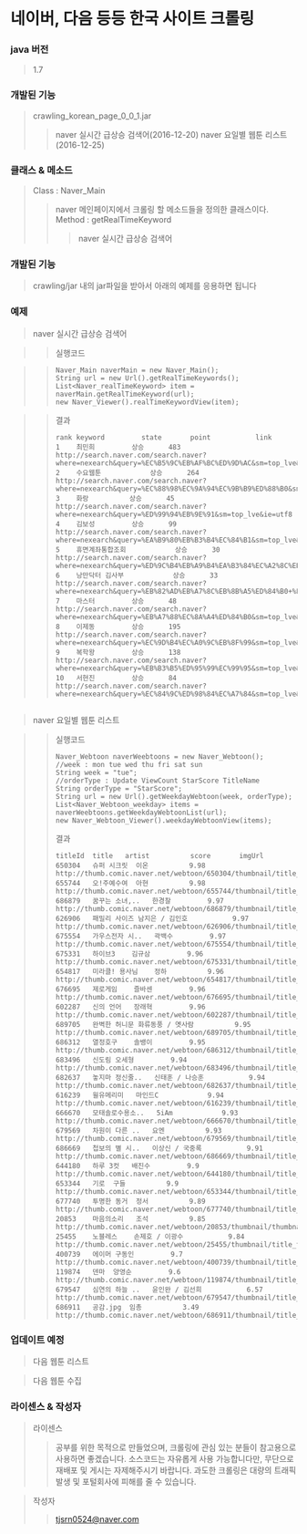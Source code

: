 # 네이버, 다음 등등 한국 사이트 크롤링

### java 버전
> 1.7

### 개발된 기능
> crawling_korean_page_0_0_1.jar
> > naver 실시간 급상승 검색어(2016-12-20)
> > naver 요일별 웹툰 리스트(2016-12-25) 

### 클래스 & 메소드

> Class : Naver_Main
> > naver 메인페이지에서 크롤링 할 메소드들을 정의한 클래스이다.
> > Method : getRealTimeKeyword 
> > > naver 실시간 급상승 검색어

### 개발된 기능
> crawling/jar 내의 jar파일을 받아서 아래의 예제를 응용하면 됩니다
> > 

### 예제

> naver 실시간 급상승 검색어

>	> 실행코드

> >```
> >Naver_Main naverMain = new Naver_Main();
> >String url = new Url().getRealTimeKeywords();
> >List<Naver_realTimeKeyword> item = naverMain.getRealTimeKeyword(url);
> >new Naver_Viewer().realTimeKeywordView(item);
> >```


>	> 결과
> >```
> >rank	keyword			state		point			link
> >1	최민희			상승		483			http://search.naver.com/search.naver?where=nexearch&query=%EC%B5%9C%EB%AF%BC%ED%9D%AC&sm=top_lve&ie=utf8			
> >2	수요웹툰			상승		264			http://search.naver.com/search.naver?where=nexearch&query=%EC%88%98%EC%9A%94%EC%9B%B9%ED%88%B0&sm=top_lve&ie=utf8			
> >3	화랑			상승		45			http://search.naver.com/search.naver?where=nexearch&query=%ED%99%94%EB%9E%91&sm=top_lve&ie=utf8			
> >4	김보성			상승		99			http://search.naver.com/search.naver?where=nexearch&query=%EA%B9%80%EB%B3%B4%EC%84%B1&sm=top_lve&ie=utf8			
> >5	휴면계좌통합조회			상승		30			http://search.naver.com/search.naver?where=nexearch&query=%ED%9C%B4%EB%A9%B4%EA%B3%84%EC%A2%8C%ED%86%B5%ED%95%A9%EC%A1%B0%ED%9A%8C&sm=top_lve&ie=utf8			
> >6	낭만닥터 김사부			상승		33			http://search.naver.com/search.naver?where=nexearch&query=%EB%82%AD%EB%A7%8C%EB%8B%A5%ED%84%B0+%EA%B9%80%EC%82%AC%EB%B6%80&sm=top_lve&ie=utf8			
> >7	마스터			상승		48			http://search.naver.com/search.naver?where=nexearch&query=%EB%A7%88%EC%8A%A4%ED%84%B0&sm=top_lve&ie=utf8			
> >8	이제동			상승		195			http://search.naver.com/search.naver?where=nexearch&query=%EC%9D%B4%EC%A0%9C%EB%8F%99&sm=top_lve&ie=utf8			
> >9	복학왕			상승		138			http://search.naver.com/search.naver?where=nexearch&query=%EB%B3%B5%ED%95%99%EC%99%95&sm=top_lve&ie=utf8			
> >10	서현진			상승		84			http://search.naver.com/search.naver?where=nexearch&query=%EC%84%9C%ED%98%84%EC%A7%84&sm=top_lve&ie=utf8

> >```

>  naver 요일별 웹툰 리스트

> > 실행코드
> >```
> >Naver_Webtoon naverWeebtoons = new Naver_Webtoon();
> >//week : mon tue wed thu fri sat sun
> >String week = "tue";
> >//orderType : Update ViewCount StarScore TitleName
> >String orderType = "StarScore";
> >String url = new Url().getWeekdayWebtoon(week, orderType);
> >List<Naver_Webtoon_weekday> items = naverWeebtoons.getWeekdayWebtoonList(url);
> >new Naver_Webtoon_Viewer().weekdayWebtoonView(items);
> >```
> > 결과
> >```
> >titleId	title	artist			score		imgUrl
> >650304	슈퍼 시크릿	이온			9.98		http://thumb.comic.naver.net/webtoon/650304/thumbnail/title_thumbnail_20150323144620_t83x90.jpg			
> >655744	오!주예수여	아현			9.98		http://thumb.comic.naver.net/webtoon/655744/thumbnail/title_thumbnail_20150601184016_t83x90.jpg			
> >686879	꿈꾸는 소녀,..	한경찰			9.97		http://thumb.comic.naver.net/webtoon/686879/thumbnail/title_thumbnail_20161025142411_t83x90.jpg			
> >626906	패밀리 사이즈	남지은 / 김인호			9.97		http://thumb.comic.naver.net/webtoon/626906/thumbnail/title_thumbnail_20150810235651_t83x90.jpg			
> >675554	가우스전자 시..	곽백수			9.97		http://thumb.comic.naver.net/webtoon/675554/thumbnail/title_thumbnail_20160303181701_t83x90.jpg			
> >675331	하이브3	김규삼			9.96		http://thumb.comic.naver.net/webtoon/675331/thumbnail/title_thumbnail_20160229184941_t83x90.jpg			
> >654817	미라클! 용사님	정하			9.96		http://thumb.comic.naver.net/webtoon/654817/thumbnail/title_thumbnail_20150514191647_t83x90.jpg			
> >676695	제로게임	즐바센			9.96		http://thumb.comic.naver.net/webtoon/676695/thumbnail/title_thumbnail_20160323171611_t83x90.jpg			
> >602287	신의 언어	장래혁			9.96		http://thumb.comic.naver.net/webtoon/602287/thumbnail/title_thumbnail_20150302193945_t83x90.jpg			
> >689705	완벽한 허니문	화류동풍 / 옛사람			9.95		http://thumb.comic.naver.net/webtoon/689705/thumbnail/title_thumbnail_20161212185807_t83x90.jpg			
> >686312	열정호구	솔뱅이			9.95		http://thumb.comic.naver.net/webtoon/686312/thumbnail/title_thumbnail_20161010182406_t83x90.jpg			
> >683496	신도림	오세형			9.94		http://thumb.comic.naver.net/webtoon/683496/thumbnail/title_thumbnail_20160805110206_t83x90.jpg			
> >682637	놓지마 정신줄..	신태훈 / 나승훈			9.94		http://thumb.comic.naver.net/webtoon/682637/thumbnail/title_thumbnail_20160729190602_t83x90.jpg			
> >616239	윌유메리미	마인드C			9.94		http://thumb.comic.naver.net/webtoon/616239/thumbnail/title_thumbnail_20161031214436_t83x90.jpg			
> >666670	모태솔로수용소..	5iAm			9.93		http://thumb.comic.naver.net/webtoon/666670/thumbnail/title_thumbnail_20151109202307_t83x90.jpg			
> >679569	차원이 다른 ..	요엔			9.93		http://thumb.comic.naver.net/webtoon/679569/thumbnail/title_thumbnail_20160606180504_t83x90.jpg			
> >686669	첩보의 별 시..	이상신 / 국중록			9.91		http://thumb.comic.naver.net/webtoon/686669/thumbnail/title_thumbnail_20161014154832_t83x90.jpg			
> >644180	하루 3컷	배진수			9.9		http://thumb.comic.naver.net/webtoon/644180/thumbnail/title_thumbnail_20141231175152_t83x90.jpg			
> >653344	기로	구들			9.9		http://thumb.comic.naver.net/webtoon/653344/thumbnail/title_thumbnail_20150420212358_t83x90.jpg			
> >677740	투명한 동거	정서			9.89		http://thumb.comic.naver.net/webtoon/677740/thumbnail/title_thumbnail_20160418160211_t83x90.jpg			
> >20853	마음의소리	조석			9.85		http://thumb.comic.naver.net/webtoon/20853/thumbnail/thumbnail_title_20853_83x90.gif			
> >25455	노블레스	손제호 / 이광수			9.84		http://thumb.comic.naver.net/webtoon/25455/thumbnail/title_thumbnail_20100614120245_t83x90.jpg			
> >400739	에이머	구동인			9.7		http://thumb.comic.naver.net/webtoon/400739/thumbnail/title_thumbnail_20150504175746_t83x90.jpg			
> >119874	덴마	양영순			9.6		http://thumb.comic.naver.net/webtoon/119874/thumbnail/title_thumbnail_20150706185233_t83x90.jpg			
> >679547	심연의 하늘 ..	윤인완 / 김선희			6.57		http://thumb.comic.naver.net/webtoon/679547/thumbnail/title_thumbnail_20160704144601_t83x90.jpg			
> >686911	공감.jpg	임총			3.49		http://thumb.comic.naver.net/webtoon/686911/thumbnail/title_thumbnail_20161017191626_t83x90.jpg			
> >```



### 업데이트 예정

> 다음 웹툰 리스트

> 다음 웹툰 수집


### 라이센스 & 작성자

> 라이센스
> > 공부를 위한 목적으로 만들었으며, 크롤링에 관심 있는 분들이 참고용으로 사용하면 좋겠습니다. 소스코드는 자유롭게 사용 가능합니다만, 무단으로 재배포 및 게시는 자제해주시기 바랍니다.
> > 과도한 크롤링은 대량의 트래픽 발생 및 포털회사에 피해를 줄 수 있습니다.

> 작성자
> > tjsrn0524@naver.com


